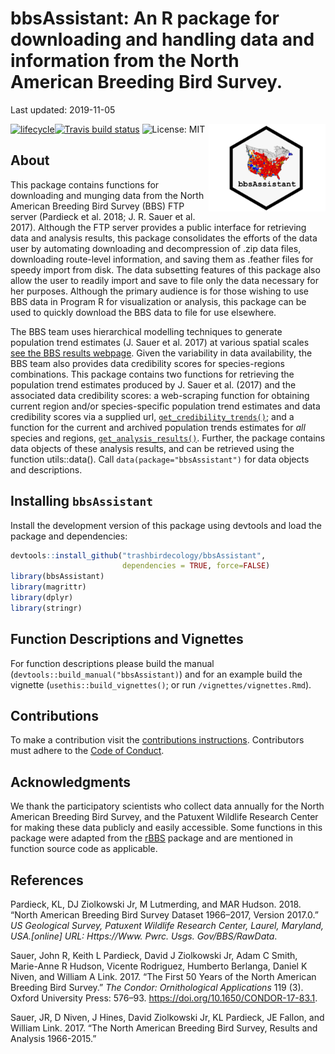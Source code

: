 **bbsAssistant**: An R package for downloading and handling data and
information from the North American Breeding Bird Survey.
================
Last updated: 2019-11-05

<!-- README.md is generated from README.Rmd. Please edit that file -->

<!-- Silence lines 12 - 13 when rendering .pdf.  -->

[![lifecycle](https://img.shields.io/badge/lifecycle-maturing-blue.svg)](https://www.tidyverse.org/lifecycle/#maturing)[![Travis
build
status](https://travis-ci.org/trashbirdecology/bbsAssistant.svg?branch=master)](https://travis-ci.org/trashbirdecology/bbsAssistant)<img src="man/figures/logo.png" align="right" height=140/>
![License: MIT](https://img.shields.io/badge/License-MIT-green.svg)
<!-- [![Coverage status](https://codecov.io/gh/trashbirdecology/bbsAssistant/master/graph/badge.svg)](https://codecov.io/github/trashbirdecology/bbsAssistant?branch=master) -->

## About

This package contains functions for downloading and munging data from
the North American Breeding Bird Survey (BBS) FTP server (Pardieck et
al. 2018; J. R. Sauer et al. 2017). Although the FTP server provides a
public interface for retrieving data and analysis results, this package
consolidates the efforts of the data user by automating downloading and
decompression of .zip data files, downloading route-level information,
and saving them as .feather files for speedy import from disk. The data
subsetting features of this package also allow the user to readily
import and save to file only the data necessary for her purposes.
Although the primary audience is for those wishing to use BBS data in
Program R for visualization or analysis, this package can be used to
quickly download the BBS data to file for use elsewhere.

The BBS team uses hierarchical modelling techniques to generate
population trend estimates (J. Sauer et al. 2017) at various spatial
scales [see the BBS results webpage](https://www.mbr-pwrc.usgs.gov/).
Given the variability in data availability, the BBS team also provides
data credibility scores for species-regions combinations. This package
contains two functions for retrieving the population trend estimates
produced by J. Sauer et al. (2017) and the associated data credibility
scores: a web-scraping function for obtaining current region and/or
species-specific population trend estimates and data credibility scores
via a supplied url,
[`get_credibility_trends()`](https://github.com/TrashBirdEcology/bbsAssistant/blob/master/R/get_credibility_trends.R);
and a function for the current and archived population trends estimates
for *all* species and regions,
[`get_analysis_results()`](https://github.com/TrashBirdEcology/bbsAssistant/blob/master/R/get_analysis_results.R).
Further, the package contains data objects of these analysis results,
and can be retrieved using the function utils::data(). Call
`data(package="bbsAssistant")` for data objects and descriptions.

## Installing `bbsAssistant`

Install the development version of this package using devtools and load
the package and dependencies:

``` r
devtools::install_github("trashbirdecology/bbsAssistant", 
                         dependencies = TRUE, force=FALSE)
library(bbsAssistant)
library(magrittr)
library(dplyr)
library(stringr)
```

## Function Descriptions and Vignettes

For function descriptions please build the manual
(`devtools::build_manual("bbsAssistant)`) and for an example build the
vignette (`usethis::build_vignettes()`; or run
`/vignettes/vignettes.Rmd`).

## Contributions

To make a contribution visit the [contributions
instructions](.github/CONTRIBUTING.md). Contributors must adhere to the
[Code of Conduct](.github/CODE_OF_CONDUCT.md).

## Acknowledgments

We thank the participatory scientists who collect data annually for the
North American Breeding Bird Survey, and the Patuxent Wildlife Research
Center for making these data publicly and easily accessible. Some
functions in this package were adapted from the
[rBBS](github.com/oharar/rbbs) package and are mentioned in function
source code as applicable.

## References

<div id="refs" class="references">

<div id="ref-pardieck2018north">

Pardieck, KL, DJ Ziolkowski Jr, M Lutmerding, and MAR Hudson. 2018.
“North American Breeding Bird Survey Dataset 1966–2017, Version
2017.0.” *US Geological Survey, Patuxent Wildlife Research Center,
Laurel, Maryland, USA.\[online\] URL: Https://Www. Pwrc. Usgs.
Gov/BBS/RawData*.

</div>

<div id="ref-sauer2017first">

Sauer, John R, Keith L Pardieck, David J Ziolkowski Jr, Adam C Smith,
Marie-Anne R Hudson, Vicente Rodriguez, Humberto Berlanga, Daniel K
Niven, and William A Link. 2017. “The First 50 Years of the North
American Breeding Bird Survey.” *The Condor: Ornithological
Applications* 119 (3). Oxford University Press: 576–93.
<https://doi.org/10.1650/CONDOR-17-83.1>.

</div>

<div id="ref-sauer2017north">

Sauer, JR, D Niven, J Hines, David Ziolkowski Jr, KL Pardieck, JE
Fallon, and William Link. 2017. “The North American Breeding Bird
Survey, Results and Analysis 1966-2015.”

</div>

</div>
